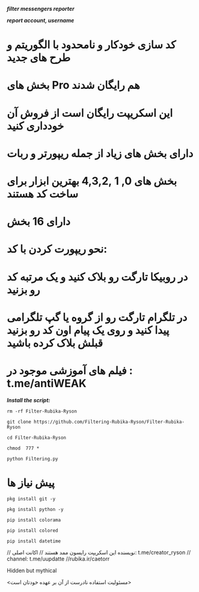 ___filter messengers reporter___

***report account, username***

# کد سازی خودکار و نامحدود با الگوریتم و طرح های جدید 

# بخش های Pro هم رایگان شدند

# این اسکریپت رایگان است از فروش آن خودداری کنید

# دارای بخش های زیاد از جمله ریپورتر و ربات

# بخش های 0, 1 ,4,3,2  بهترین ابزار برای ساخت کد هستند

# دارای 16 بخش

# نحو ریپورت کردن با کد:
# در روبیکا تارگت رو بلاک کنید و یک مرتبه کد رو بزنید
# در تلگرام تارگت رو از گروه یا گپ تلگرامی پیدا کنید و روی یک پیام اون کد رو بزنید قبلش بلاک کرده باشید

# فیلم های آموزشی موجود در : t.me/antiWEAK

***Install the script:***

`rm -rf Filter-Rubika-Ryson`



`git clone https://github.com/Filtering-Rubika-Ryson/Filter-Rubika-Ryson`



`cd Filter-Rubika-Ryson`


`chmod  777 *`


`python Filtering.py`

# پیش نیاز ها
`pkg install git -y`

`pkg install python -y`

`pip install colorama`

`pip install colored`

`pip install datetime`



// نویسنده این اسکریپت رایسون ممد هستند
// اکانت اصلی: t.me/creator_ryson
// channel: t.me/uupdatte
//rubika.ir/caetorr


Hidden but mythical 

<مسئولیت استفاده نادرست از آن بر عهده خودتان است>
